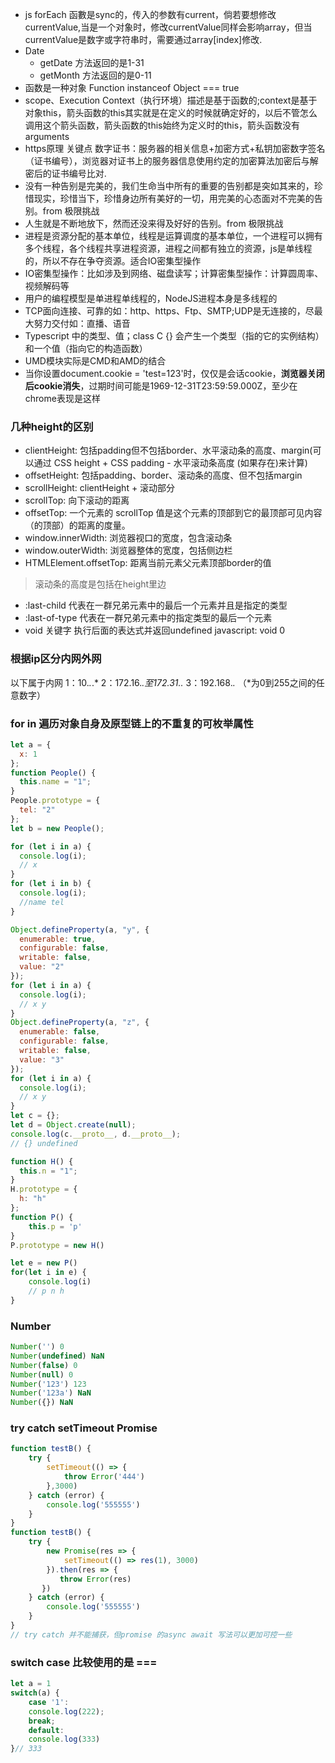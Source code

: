 + js forEach 函數是sync的，传入的参数有current，倘若要想修改currentValue,当是一个对象时，修改currentValue同样会影响array，但当currentValue是数字或字符串时，需要通过array[index]修改.
+ Date 
    + getDate 方法返回的是1-31
    + getMonth 方法返回的是0-11
+ 函数是一种对象 Function instanceof Object === true
+ scope、Execution Context（执行环境）描述是基于函数的;context是基于对象this，箭头函数的this其实就是在定义的时候就确定好的，以后不管怎么调用这个箭头函数，箭头函数的this始终为定义时的this，箭头函数没有arguments
+ https原理 关键点 数字证书：服务器的相关信息+加密方式+私钥加密数字签名（证书编号），浏览器对证书上的服务器信息使用约定的加密算法加密后与解密后的证书编号比对.
+ 没有一种告别是完美的，我们生命当中所有的重要的告别都是突如其来的，珍惜现实，珍惜当下，珍惜身边所有美好的一切，用完美的心态面对不完美的告别。from 极限挑战
+ 人生就是不断地放下，然而还没来得及好好的告别。from 极限挑战
+ 进程是资源分配的基本单位，线程是运算调度的基本单位，一个进程可以拥有多个线程，各个线程共享进程资源，进程之间都有独立的资源，js是单线程的，所以不存在争夺资源。适合IO密集型操作
+ IO密集型操作：比如涉及到网络、磁盘读写；计算密集型操作：计算圆周率、视频解码等
+ 用户的编程模型是单进程单线程的，NodeJS进程本身是多线程的
+ TCP面向连接、可靠的如：http、https、Ftp、SMTP;UDP是无连接的，尽最大努力交付如：直播、语音
+ Typescript 中的类型、值；class C {} 会产生一个类型（指的它的实例结构）和一个值（指向它的构造函数）
+ UMD模块实际是CMD和AMD的结合
+ 当你设置document.cookie = 'test=123'时，仅仅是会话cookie，<strong>浏览器关闭后cookie消失</strong>，过期时间可能是1969-12-31T23:59:59.000Z，至少在chrome表现是这样
### 几种height的区别
+ clientHeight: 包括padding但不包括border、水平滚动条的高度、margin(可以通过 CSS height + CSS padding - 水平滚动条高度 (如果存在)来计算)
+ offsetHeight: 包括padding、border、滚动条的高度、但不包括margin
+ scrollHeight: clientHeight + 滚动部分
+ scrollTop: 向下滚动的距离
+ offsetTop: 一个元素的 scrollTop 值是这个元素的顶部到它的最顶部可见内容（的顶部）的距离的度量。
+ window.innerWidth: 浏览器视口的宽度，包含滚动条
+ window.outerWidth: 浏览器整体的宽度，包括侧边栏
+ HTMLElement.offsetTop: 距离当前元素父元素顶部border的值
> 滚动条的高度是包括在height里边
+ :last-child 代表在一群兄弟元素中的最后一个元素并且是指定的类型
+ :last-of-type 代表在一群兄弟元素中的指定类型的最后一个元素
+ void 关键字 执行后面的表达式并返回undefined javascript: void 0
### 根据ip区分内网外网
以下属于内网
1：10.*.*.*
2：172.16.*.*至172.31.*.*
3：192.168.*.* （*为0到255之间的任意数字）
### for in 遍历对象自身及原型链上的不重复的可枚举属性
```javascript
let a = {
  x: 1
};
function People() {
  this.name = "1";
}
People.prototype = {
  tel: "2"
};
let b = new People();

for (let i in a) {
  console.log(i);
  // x
}
for (let i in b) {
  console.log(i);
  //name tel
}

Object.defineProperty(a, "y", {
  enumerable: true,
  configurable: false,
  writable: false,
  value: "2"
});
for (let i in a) {
  console.log(i);
  // x y
}
Object.defineProperty(a, "z", {
  enumerable: false,
  configurable: false,
  writable: false,
  value: "3"
});
for (let i in a) {
  console.log(i);
  // x y
}
let c = {};
let d = Object.create(null);
console.log(c.__proto__, d.__proto__);
// {} undefined

function H() {
  this.n = "1";
}
H.prototype = {
  h: "h"
};
function P() {
    this.p = 'p'
}
P.prototype = new H()

let e = new P()
for(let i in e) {
    console.log(i)
    // p n h
}
```

### Number
```javascript
Number('') 0
Number(undefined) NaN
Number(false) 0
Number(null) 0
Number('123') 123
Number('123a') NaN
Number({}) NaN
```
### try catch setTimeout Promise
```javascript
function testB() {
    try {
        setTimeout(() => {
            throw Error('444')
        },3000)
    } catch (error) {
        console.log('555555')
    }
}
function testB() {
    try {
        new Promise(res => {
            setTimeout(() => res(1), 3000)
        }).then(res => {
           throw Error(res)
       })
    } catch (error) {
        console.log('555555')
    }
}
// try catch 并不能捕获，但promise 的async await 写法可以更加可控一些
```
### switch case 比较使用的是 ===
```javascript
let a = 1
switch(a) {
    case '1':
    console.log(222);
    break;
    default:
    console.log(333)
}// 333
```